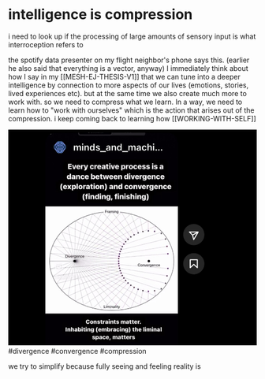 # intelligence is compression

i need to look up if the processing of large amounts of sensory input is what interroception refers to 

the spotify data presenter on my flight neighbor's phone says this. (earlier he also said that everything is a vector, anyway) I immediately think about how I say in my [[MESH-EJ-THESIS-V1]] that we can tune into a deeper intelligence by connection to more aspects of our lives (emotions, stories, lived experiences etc). but at the same time we also create much more to work with. so we need to compress what we learn. In a way, we need to learn how to "work with ourselves" which is the action that arises out of the compression. i keep coming back to learning how [[WORKING-WITH-SELF]]

![](../media/DD255F75-BCED-437A-ACC3-B650E2710B2A_1_105_c.jpeg)
#divergence #convergence #compression

we try to simplify because fully seeing and feeling reality is 